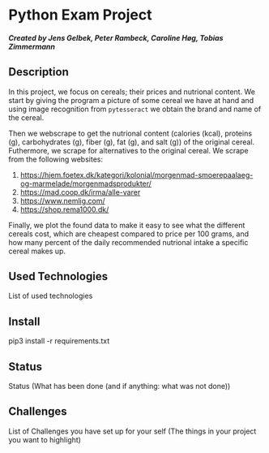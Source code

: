 # Python Exam Project
##### Created by Jens Gelbek, Peter Rambeck, Caroline Høg, Tobias Zimmermann

## Description
In this project, we focus on cereals; their prices and nutrional content. 
We start by giving the program a picture of some cereal we have at hand and using image recognition from `pytesseract` we obtain the brand and name of the cereal. 

Then we webscrape to get the nutrional content (calories (kcal), proteins (g), carbohydrates (g), fiber (g), fat (g), and salt (g)) of the original cereal. Futhermore, we scrape for alternatives to the original cereal. We scrape from the following websites:
1. https://hjem.foetex.dk/kategori/kolonial/morgenmad-smoerepaalaeg-og-marmelade/morgenmadsprodukter/ 
2. https://mad.coop.dk/irma/alle-varer
3. https://www.nemlig.com/
4. https://shop.rema1000.dk/

Finally, we plot the found data to make it easy to see what the different cereals cost, which are cheapest compared to price per 100 grams, and how many percent of the daily recommended nutrional intake a specific cereal makes up.

## Used Technologies
List of used technologies

## Install
pip3 install -r requirements.txt

## Status
Status (What has been done (and if anything: what was not done))

## Challenges
List of Challenges you have set up for your self (The things in your project you want to highlight)
